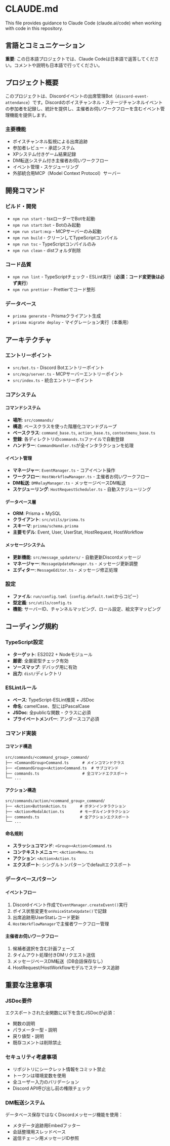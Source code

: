 # CLAUDE.md

This file provides guidance to Claude Code (claude.ai/code) when working with code in this repository.

## 言語とコミュニケーション

**重要**: この日本語プロジェクトでは、Claude Codeは日本語で返答してください。コメントや説明も日本語で行ってください。

## プロジェクト概要

このプロジェクトは、Discordイベントの出席管理Bot（`discord-event-attendance`）です。Discordのボイスチャンネル・ステージチャンネルイベントの参加者を記録し、統計を提供し、主催者お伺いワークフローを含むイベント管理機能を提供します。

### 主要機能
- ボイスチャンネル監視による出席追跡
- 参加者レビュー・承認システム
- XPシステム付きゲーム結果記録
- DM転送システム付き主催者お伺いワークフロー
- イベント管理・スケジューリング
- 外部統合用MCP（Model Context Protocol）サーバー

## 開発コマンド

### ビルド・開発
- `npm run start` - tsxローダーでBotを起動
- `npm run start:bot` - Botのみ起動
- `npm run start:mcp` - MCPサーバーのみ起動
- `npm run build` - クリーンしてTypeScriptコンパイル
- `npm run tsc` - TypeScriptコンパイルのみ
- `npm run clean` - distフォルダ削除

### コード品質
- `npm run lint` - TypeScriptチェック・ESLint実行（**必須：コード変更後は必ず実行**）
- `npm run prettier` - Prettierでコード整形

### データベース
- `prisma generate` - Prismaクライアント生成
- `prisma migrate deploy` - マイグレーション実行（本番用）

## アーキテクチャ

### エントリーポイント
- `src/bot.ts` - Discord Botエントリーポイント
- `src/mcp/server.ts` - MCPサーバーエントリーポイント
- `src/index.ts` - 統合エントリーポイント

### コアシステム

#### コマンドシステム
- **場所**: `src/commands/`
- **構造**: ベースクラスを使った階層化コマンドグループ
- **ベースクラス**: `command_base.ts`, `action_base.ts`, `contextmenu_base.ts`
- **登録**: 各ディレクトリの`commands.ts`ファイルで自動登録
- **ハンドラー**: `CommandHandler.ts`が全インタラクションを処理

#### イベント管理
- **マネージャー**: `EventManager.ts` - コアイベント操作
- **ワークフロー**: `HostWorkflowManager.ts` - 主催者お伺いワークフロー
- **DM転送**: `DMRelayManager.ts` - メッセージベースDM転送
- **スケジューリング**: `HostRequestScheduler.ts` - 自動スケジューリング

#### データベース層
- **ORM**: Prisma + MySQL
- **クライアント**: `src/utils/prisma.ts`
- **スキーマ**: `prisma/schema.prisma`
- **主要モデル**: Event, User, UserStat, HostRequest, HostWorkflow

#### メッセージシステム
- **更新機能**: `src/message_updaters/` - 自動更新Discordメッセージ
- **マネージャー**: `MessageUpdateManager.ts` - メッセージ更新調整
- **エディター**: `MessageEditor.ts` - メッセージ修正処理

### 設定
- **ファイル**: `run/config.toml`（`config.default.toml`からコピー）
- **型定義**: `src/utils/config.ts`
- **機能**: サーバーID、チャンネルマッピング、ロール設定、絵文字マッピング

## コーディング規約

### TypeScript設定
- **ターゲット**: ES2022 + Nodeモジュール
- **厳密**: 全厳密型チェック有効
- **ソースマップ**: デバッグ用に有効
- **出力**: `dist/`ディレクトリ

### ESLintルール
- **ベース**: TypeScript-ESLint推奨 + JSDoc
- **命名**: camelCase、型にはPascalCase
- **JSDoc**: 全publicな関数・クラスに必須
- **プライベートメンバー**: アンダースコア必須

### コマンド実装

#### コマンド構造
```
src/commands/<command_group>_command/
├── <CommandGroup>Command.ts      # メインコマンドクラス
├── <CommandGroup><Action>Command.ts  # サブコマンド
├── commands.ts                   # 全コマンドエクスポート
└── ...
```

#### アクション構造
```
src/commands/action/<command_group>_command/
├── <Action>ButtonAction.ts      # ボタンインタラクション
├── <Action>ModalAction.ts       # モーダルインタラクション
├── commands.ts                  # 全アクションエクスポート
└── ...
```

#### 命名規則
- **スラッシュコマンド**: `<Group><Action>Command.ts`
- **コンテキストメニュー**: `<Action>Menu.ts`
- **アクション**: `<Action>Action.ts`
- **エクスポート**: シングルトンパターンでdefaultエクスポート

### データベースパターン

#### イベントフロー
1. Discordイベント作成で`EventManager.createEvent()`実行
2. ボイス状態変更を`onVoiceStateUpdate()`で記録
3. 出席追跡用UserStatレコード更新
4. `HostWorkflowManager`で主催者ワークフロー管理

#### 主催者お伺いワークフロー
1. 候補者選択を含む計画フェーズ
2. タイムアウト処理付きDMリクエスト送信
3. メッセージベースDM転送（DB会話保存なし）
4. HostRequest/HostWorkflowモデルでステータス追跡

## 重要な注意事項

### JSDoc要件
エクスポートされた全関数に以下を含むJSDocが必須：
- 関数の説明
- パラメーター型・説明
- 戻り値型・説明
- 既存コメントは削除禁止

### セキュリティ考慮事項
- リポジトリにシークレット情報をコミット禁止
- トークンは環境変数を使用
- 全ユーザー入力のバリデーション
- Discord API呼び出し前の権限チェック

### DM転送システム
データベース保存ではなくDiscordメッセージ機能を使用：
- メタデータ追跡用Embedフッター
- 会話整理用スレッドベース
- 返信チェーン用メッセージID参照